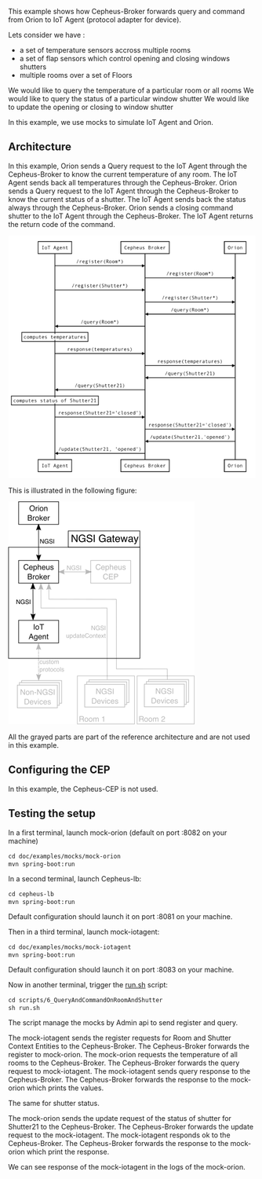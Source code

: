 This example shows how Cepheus-Broker forwards query and command from Orion to IoT Agent (protocol adapter for device).

Lets consider we have :
 - a set of temperature sensors accross multiple rooms
 - a set of flap sensors which control opening and closing windows shutters
 - multiple rooms over a set of Floors

We would like to query the temperature of a particular room or all rooms
We would like to query the status of a particular window shutter
We would like to update the opening or closing to window shutter

In this example, we use mocks to simulate IoT Agent and Orion.

## Architecture
In this example, Orion sends a Query request to the IoT Agent through the Cepheus-Broker to know the current temperature of any room.
The IoT Agent sends back all temperatures through the Cepheus-Broker.
Orion sends a Query request to the IoT Agent through the Cepheus-Broker to know the current status of a shutter.
The IoT Agent sends back the status always through the Cepheus-Broker.
Orion sends a closing command shutter to the IoT Agent through the Cepheus-Broker.
The IoT Agent returns the return code of the command.

![example6](../../fig/example6-sequence.png)

This is illustrated in the following figure:

![example6](../../fig/example6.png)

All the grayed parts are part of the reference architecture and are not used in this example.

## Configuring the CEP
In this example, the Cepheus-CEP is not used.


## Testing the setup

In a first terminal, launch mock-orion (default on port :8082 on your machine)

    cd doc/examples/mocks/mock-orion
    mvn spring-boot:run

In a second terminal, launch Cepheus-lb:

    cd cepheus-lb
    mvn spring-boot:run

Default configuration should launch it on port :8081 on your machine.

Then in a third terminal, launch mock-iotagent:

    cd doc/examples/mocks/mock-iotagent
    mvn spring-boot:run

Default configuration should launch it on port :8083 on your machine.

Now in another terminal, trigger the [run.sh](run.sh) script:

    cd scripts/6_QueryAndCommandOnRoomAndShutter
    sh run.sh

The script manage the mocks by Admin api to send register and query.

The mock-iotagent sends the register requests for Room and Shutter Context Entities to the Cepheus-Broker. 
The Cepheus-Broker forwards the register to mock-orion.
The mock-orion requests the temperature of all rooms to the Cepheus-Broker. 
The Cepheus-Broker forwards the query request to mock-iotagent.
The mock-iotagent sends query response to the Cepheus-Broker. 
The Cepheus-Broker forwards the response to the mock-orion which prints the values.

The same for shutter status.

The mock-orion sends the update request of the status of shutter for Shutter21 to the Cepheus-Broker. 
The Cepheus-Broker forwards the update request to the mock-iotagent.
The mock-iotagent responds ok to the Cepheus-Broker. 
The Cepheus-Broker forwards the response to the mock-orion which print the response.

We can see response of the mock-iotagent in the logs of the mock-orion.
 